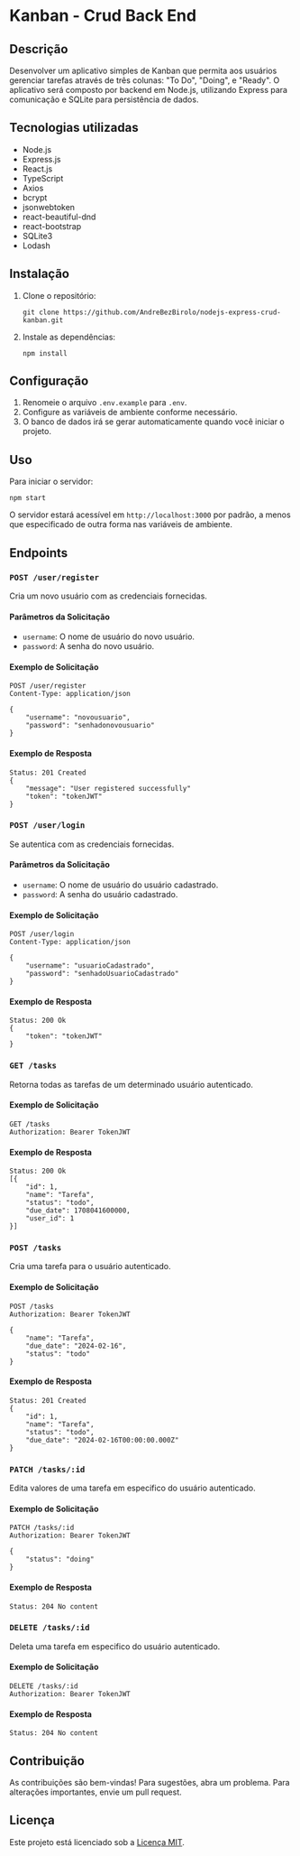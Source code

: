 # Kanban - Crud Back End

## Descrição

Desenvolver um aplicativo simples de Kanban que permita aos usuários gerenciar tarefas através de três colunas: "To
Do", "Doing", e "Ready". O aplicativo será composto por backend em Node.js, utilizando Express para comunicação e SQLite
para persistência de dados.

## Tecnologias utilizadas

* Node.js
* Express.js
* React.js
* TypeScript
* Axios
* bcrypt
* jsonwebtoken
* react-beautiful-dnd
* react-bootstrap
* SQLite3
* Lodash

## Instalação

1. Clone o repositório:
    ```
    git clone https://github.com/AndreBezBirolo/nodejs-express-crud-kanban.git
    ```

2. Instale as dependências:
    ```
    npm install
    ```

## Configuração

1. Renomeie o arquivo `.env.example` para `.env`.
2. Configure as variáveis de ambiente conforme necessário.
3. O banco de dados irá se gerar automaticamente quando você iniciar o projeto.

## Uso

Para iniciar o servidor:

```
npm start
```

O servidor estará acessível em `http://localhost:3000` por padrão, a menos que especificado de outra forma nas variáveis
de ambiente.

## Endpoints

### `POST /user/register`

Cria um novo usuário com as credenciais fornecidas.

#### Parâmetros da Solicitação

- `username`: O nome de usuário do novo usuário.
- `password`: A senha do novo usuário.

#### Exemplo de Solicitação

```
POST /user/register
Content-Type: application/json

{
    "username": "novousuario",
    "password": "senhadonovousuario"
}
```

#### Exemplo de Resposta

```
Status: 201 Created
{
    "message": "User registered successfully"
    "token": "tokenJWT"
}
```

### `POST /user/login`

Se autentica com as credenciais fornecidas.

#### Parâmetros da Solicitação

- `username`: O nome de usuário do usuário cadastrado.
- `password`: A senha do usuário cadastrado.

#### Exemplo de Solicitação

```
POST /user/login
Content-Type: application/json

{
    "username": "usuarioCadastrado",
    "password": "senhadoUsuarioCadastrado"
}
```

#### Exemplo de Resposta

```
Status: 200 Ok
{
    "token": "tokenJWT"
}
```

### `GET /tasks`

Retorna todas as tarefas de um determinado usuário autenticado.

#### Exemplo de Solicitação

```
GET /tasks
Authorization: Bearer TokenJWT
```

#### Exemplo de Resposta

```
Status: 200 Ok
[{
    "id": 1,
    "name": "Tarefa",
    "status": "todo",
    "due_date": 1708041600000,
    "user_id": 1
}]
```

### `POST /tasks`

Cria uma tarefa para o usuário autenticado.

#### Exemplo de Solicitação

```
POST /tasks
Authorization: Bearer TokenJWT

{
    "name": "Tarefa",
    "due_date": "2024-02-16",
    "status": "todo"
}
```

#### Exemplo de Resposta

```
Status: 201 Created
{
    "id": 1,
    "name": "Tarefa",
    "status": "todo",
    "due_date": "2024-02-16T00:00:00.000Z"
}
```

### `PATCH /tasks/:id`

Edita valores de uma tarefa em especifico do usuário autenticado.

#### Exemplo de Solicitação

```
PATCH /tasks/:id
Authorization: Bearer TokenJWT

{
    "status": "doing"
}
```

#### Exemplo de Resposta

```
Status: 204 No content
```

### `DELETE /tasks/:id`

Deleta uma tarefa em especifico do usuário autenticado.

#### Exemplo de Solicitação

```
DELETE /tasks/:id
Authorization: Bearer TokenJWT

```

#### Exemplo de Resposta

```
Status: 204 No content
```

## Contribuição

As contribuições são bem-vindas! Para sugestões, abra um problema. Para alterações importantes, envie um pull request.

## Licença

Este projeto está licenciado sob a [Licença MIT](https://opensource.org/licenses/MIT).
